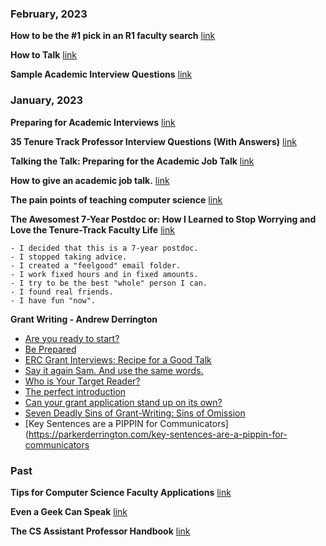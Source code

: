 ### February, 2023

**How to be the #1 pick in an R1 faculty search** [link](https://www.youtube.com/watch?v=gjXD5dwRnDU&t=196s)

**How to Talk** [link](https://www.youtube.com/watch?v=Unzc731iCUY)

**Sample Academic Interview Questions** [link](https://navigator.wlu.ca/content/documents/fileItemController/2013%20Sample%20Academic%20Interview%20Questions.pdf)

### January, 2023

**Preparing for Academic Interviews** [link](https://www.training.nih.gov/assets/Preparing_for_Academic_Interviews_Handout.pdf)

**35 Tenure Track Professor Interview Questions (With Answers)** [link](https://www.indeed.com/career-advice/interviewing/tenure-track-professor-interview-questions)


**Talking the Talk: Preparing for the Academic Job Talk** [link](https://sites.umiacs.umd.edu/elm/2022/05/04/talking-the-talk-preparing-for-the-academic-job-talk/)

**How to give an academic job talk.** [link](https://www.youtube.com/watch?v=jkKFEYp0yvo)

**The pain points of teaching computer science** [link](https://austinhenley.com/blog/teachingpainpoints.html)

**The Awesomest 7-Year Postdoc or: How I Learned to Stop Worrying and Love the Tenure-Track Faculty Life** [link](https://blogs.scientificamerican.com/guest-blog/the-awesomest-7-year-postdoc-or-how-i-learned-to-stop-worrying-and-love-the-tenure-track-faculty-life/)
```
- I decided that this is a 7-year postdoc.
- I stopped taking advice.
- I created a "feelgood" email folder.
- I work fixed hours and in fixed amounts.
- I try to be the best "whole" person I can.
- I found real friends.
- I have fun "now".

```

**Grant Writing - Andrew Derrington**
 - [Are you ready to start?](https://parkerderrington.com/are-you-ready-to-start/)
 - [Be Prepared](https://parkerderrington.com/be-prepared/)
 - [ERC Grant Interviews: Recipe for a Good Talk](https://parkerderrington.com/erc-grant-interviews-recipe-for-a-good-talk/)
 - [Say it again Sam. And use the same words.](https://parkerderrington.com/say-it-again-sam/)
 - [Who is Your Target Reader?](https://parkerderrington.com/target_reader/)
 - [The perfect introduction](https://parkerderrington.com/grant-writing-introduction/)
 - [Can your grant application stand up on its own?](https://parkerderrington.com/research-grant-application-background/)
 - [Seven Deadly Sins of Grant-Writing: Sins of Omission](https://parkerderrington.com/seven-deadly-sins-of-grant-writing-sins-of-omission/)
 - [Key Sentences are a PIPPIN for Communicators](https://parkerderrington.com/key-sentences-are-a-pippin-for-communicators
 
 ### Past

**Tips for Computer Science Faculty Applications** [link](https://yisongyue.medium.com/checklist-of-tips-for-computer-science-faculty-applications-9fd2480649cc)
 
**Even a Geek Can Speak** [link](https://www.amazon.com/Even-Geek-Speak-Joey-Asher/dp/0978577604)

**The CS Assistant Professor Handbook** [link](https://vijay03.github.io/asstprofbook/?fbclid=IwAR0g1mUwUQ1GZywu0sdwqh_zpQPPkAlNJd-Geh312CWzBzYY3k7Xj1IWpdA)
